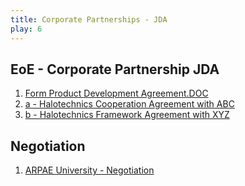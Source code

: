 ```yaml
---
title: Corporate Partnerships - JDA
play: 6
---
```


## EoE - Corporate Partnership JDA

  01. [Form Product Development Agreement.DOC](01-form-product-development-agreement.doc)
  02. [a - Halotechnics Cooperation Agreement with ABC](02-a-halotechnics-cooperation-agreement-with-abc.doc)
  02. [b - Halotechnics Framework Agreement with XYZ](02-b-halotechnics-framework-agreement-with-xyz.doc)

## Negotiation

  01. [ARPAE University - Negotiation](01-arpae-university-negotiation.pdf)

